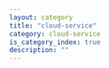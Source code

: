 ```yaml
---
layout: category
title: "cloud-service"
category: cloud-service
is_category_index: true
description: ""
---
```

